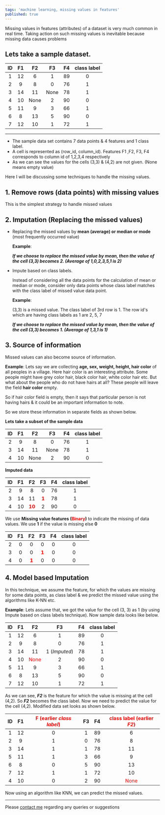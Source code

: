 ```yaml
---
tags: 'machine learning, missing values in features'
published: true
---
```


Missing values in features (attributes) of a dataset is very much common in real time. Taking action on such missing values is inevitable because missing data causes problems

## Lets take a sample dataset.

|  ID  |  F1  | F2  |  F3  |  F4  | class label |
| :---: |:---: |:---:|:---: |:---: |:---: |
|   1  |  12  |  6  |  1  |  89   |  0   |
|   2  |  9   |  8  |  0   |  76  |  1   |
|   3  |  14  |  11 | None |  78  |  1   |
|   4  |  10  | None|  2   |  90  |  0   |
|   5  |  11  |  9  |  3   |  66  |  1   |
|   6  |  8   |  13 |  5   |  90  |  0   |
|   7  |  12  |  10 |  1   |  72  |  1   |

___
- The sample data set contains 7 data points & 4 features and 1 class label.
- A cell is represented as (row_id, column_id). Features F1 ,F2, F3, F4 corresponds to column id of 1,2,3,4 respectively
- As we can see the values for the cells (3,3) & (4,2) are not given. (None means empty value)

Here I will be discussing some techniques to handle the missing values.

## 1. Remove rows (data points) with missing values

This is the simplest strategy to handle missed values

## 2. Imputation (Replacing the missed values)

- Replacing the missed values by **mean (average) or median or mode** (most frequently occurred value)

    __Example__:

    **_If we choose to replace the missed value by mean, then the value of the cell (3,3) becomes 2. (Average of 1,0,2,3,5,1 is 2)_**

- Impute based on class labels.

    Instead of considering all the data points for the calculation of mean or median or mode, consider only data points whose class label matches with the class label of missed value data point.

    __Example__:

    (3,3) is a missed value. The class label of 3rd row is 1. The row id's which are having class labels as 1 are 2, 5, 7

    **_If we choose to replace the missed value by mean, then the value of the cell (3,3) becomes 1. (Average of 1,3,1 is 1)_**

## 3. Source of information

Missed values can also become source of information.

__Example__: Lets say we are collecting **age, sex, weight, height, hair color** of all peoples in a village. Here hair color is an interesting attribute. Some people might have grey color hair, black color hair, white color hair etc. But what about the people who do not have hairs at all? These people will leave the field **hair color** empty.

So if hair color field is empty, then it says that particular person is not having hairs & it could be an important information to note.

So we store these information in separate fields as shown below.

**Lets take a subset of the sample data**

|  ID  |  F1  | F2  |  F3  |  F4  | class label |
| :---: |:---: |:---:|:---: |:---: |:---: |
|   2  |  9   |  8  |  0   |  76  |  1   |
|   3  |  14  |  11 | None |  78  |  1   |
|   4  |  10  | None|  2   |  90  |  0   |

**Imputed data**

|  ID  |  F1  | F2  |  F3  |  F4  | class label |
| :---: |:---: |:---:|:---: |:---: |:---: |
|   2  |  9   |  8  |  0   |  76  |  1   |
|   3  |  14  |  11 | **<span style='color:red'>1</span>** |  78  |  1   |
|   4  |  10  | **<span style='color:red'>10</span>**|  2   |  90  |  0   |

We use **Missing value features (<span style='color:red'>Binary</span>)** to indicate the missing of data values. We use **1** if the value is missing else **0**

|  ID  |  F1  | F2  |  F3  |  F4  | class label |
| :---: |:---: |:---:|:---: |:---: |:---: |
|   2  |  0   |  0  |  0   |  0  |  0   |
|   3  |  0  |  0 | **<span style='color:red'>1</span>** |  0  |  0   |
|   4  |  0  | **<span style='color:red'>1</span>**|  0  |  0  |  0   |

## 4. Model based Imputation

In this technique, we assume the feature, for which the values are missing for some data points, as class label & we predict the missed value using the algorithms like K-NN etc.

__Example__: Lets assume that, we got the value for the cell (3, 3) as 1 (by using Impute based on class labels technique). Now sample data looks like below.


|  ID  |  F1  | F2  |  F3  |  F4  | class label |
| :---: |:---: |:---:|:---: |:---: |:---: |
|   1  |  12  |  6  |  1  |  89   |  0   |
|   2  |  9   |  8  |  0  |  76  |  1   |
|   3  |  14  |  11 |  1 (_Imputed_)  |  78  |  1   |
|   4  |  10  | <span style="color:red">None</span>|  2  |  90  |  0   |
|   5  |  11  |  9  |  3  |  66  |  1   |
|   6  |  8   |  13 |  5  |  90  |  0   |
|   7  |  12  |  10 |  1  |  72  |  1   |

As we can see, **_F2_** is the feature for which the value is missing at the cell (4,2). So **_F2_** becomes the class label. Now we need to predict the value for the cell (4,2). Modified data set looks as shown below.

|  ID  |  F1  | <span style="color:red">F (earlier **_class label_**)</span> |  F3  |  F4  | <span style="color:red">class label (earlier **_F2_**)</span> |
| :---: |:---: |:---:|:---: |:---: |:---: |
|   1  |  12  |  0  |  1  |  89   |  6   |
|   2  |  9   |  1  |  0  |  76  |  8   |
|   3  |  14  |  1 |  1  |  78  |  11   |
|   5  |  11  |  1  |  3  |  66  |  9   |
|   6  |  8   |  0 |  5  |  90  |  13   |
|   7  |  12  |  1 |  1  |  72  |  10   |
|   4  |  10  | 0|  2  |  90  |  <span style="color:red">None</span>   |

Now using an algorithm like KNN, we can predict the missed values.

___

Please <a href="mailto:sachinkalsi15@gmail.com">contact me</a> regarding any queries or suggestions
